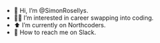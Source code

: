 - 🤠 Hi, I’m @SimonRosellys.
- 👨‍💻 I’m interested in career swapping into coding.
-  ⬆ I’m currently on Northcoders.
- 📧 How to reach me on Slack.
